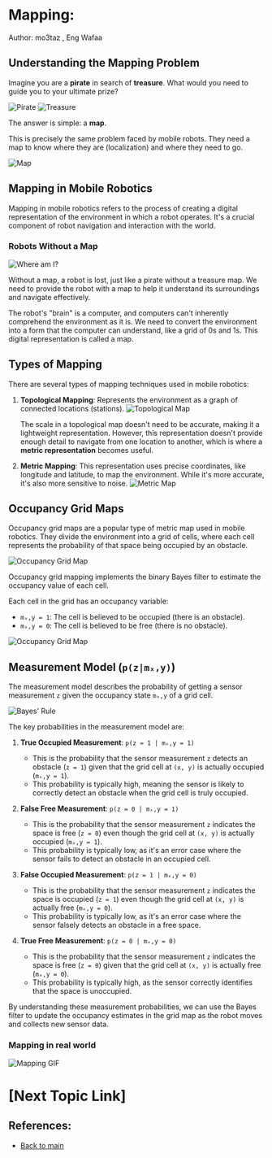 # Mapping: 

Author: mo3taz , Eng Wafaa

## Understanding the Mapping Problem

Imagine you are a **pirate** in search of **treasure**. What would you need to guide you to your ultimate prize?

![Pirate](images/pirate.jpg)
![Treasure](images/treasure.jpg)

The answer is simple: a **map**.

This is precisely the same problem faced by mobile robots. They need a map to know where they are (localization) and where they need to go.

![Map](images/map.jpg)

## Mapping in Mobile Robotics

Mapping in mobile robotics refers to the process of creating a digital representation of the environment in which a robot operates. It's a crucial component of robot navigation and interaction with the world.

### Robots Without a Map

![Where am I?](images/where_am_i.gif)

Without a map, a robot is lost, just like a pirate without a treasure map. We need to provide the robot with a map to help it understand its surroundings and navigate effectively.

The robot's "brain" is a computer, and computers can't inherently comprehend the environment as it is. We need to convert the environment into a form that the computer can understand, like a grid of 0s and 1s. This digital representation is called a map.

## Types of Mapping

There are several types of mapping techniques used in mobile robotics:

1. **Topological Mapping**:
   Represents the environment as a graph of connected locations (stations).
   ![Topological Map](images/topological_representation.png)

   The scale in a topological map doesn't need to be accurate, making it a lightweight representation. However, this representation doesn't provide enough detail to navigate from one location to another, which is where a **metric representation** becomes useful.

2. **Metric Mapping**:
   This representation uses precise coordinates, like longitude and latitude, to map the environment. While it's more accurate, it's also more sensitive to noise.
   ![Metric Map](images/world.png)

## Occupancy Grid Maps

Occupancy grid maps are a popular type of metric map used in mobile robotics. They divide the environment into a grid of cells, where each cell represents the probability of that space being occupied by an obstacle.

![Occupancy Grid Map](images/OGM.png)

Occupancy grid mapping implements the binary Bayes filter to estimate the occupancy value of each cell.

Each cell in the grid has an occupancy variable:
- `mₓ,y = 1`: The cell is believed to be occupied (there is an obstacle).
- `mₓ,y = 0`: The cell is believed to be free (there is no obstacle).

![Occupancy Grid Map](images/map.png)

## Measurement Model (`p(z|mₓ,y)`)

The measurement model describes the probability of getting a sensor measurement `z` given the occupancy state `mₓ,y` of a grid cell.

![Bayes' Rule](images/Bayes_Rule.png)

The key probabilities in the measurement model are:

1. **True Occupied Measurement**: `p(z = 1 | mₓ,y = 1)`
   - This is the probability that the sensor measurement `z` detects an obstacle (`z = 1`) given that the grid cell at `(x, y)` is actually occupied (`mₓ,y = 1`).
   - This probability is typically high, meaning the sensor is likely to correctly detect an obstacle when the grid cell is truly occupied.

2. **False Free Measurement**: `p(z = 0 | mₓ,y = 1)`
   - This is the probability that the sensor measurement `z` indicates the space is free (`z = 0`) even though the grid cell at `(x, y)` is actually occupied (`mₓ,y = 1`).
   - This probability is typically low, as it's an error case where the sensor fails to detect an obstacle in an occupied cell.

3. **False Occupied Measurement**: `p(z = 1 | mₓ,y = 0)`
   - This is the probability that the sensor measurement `z` indicates the space is occupied (`z = 1`) even though the grid cell at `(x, y)` is actually free (`mₓ,y = 0`).
   - This probability is typically low, as it's an error case where the sensor falsely detects an obstacle in a free space.

4. **True Free Measurement**: `p(z = 0 | mₓ,y = 0)`
   - This is the probability that the sensor measurement `z` indicates the space is free (`z = 0`) given that the grid cell at `(x, y)` is actually free (`mₓ,y = 0`).
   - This probability is typically high, as the sensor correctly identifies that the space is unoccupied.

By understanding these measurement probabilities, we can use the Bayes filter to update the occupancy estimates in the grid map as the robot moves and collects new sensor data.

### Mapping in real world

![Mapping GIF](images/mapping2.gif)

# [Next Topic Link]

## References:

- [Back to main](../README.md)